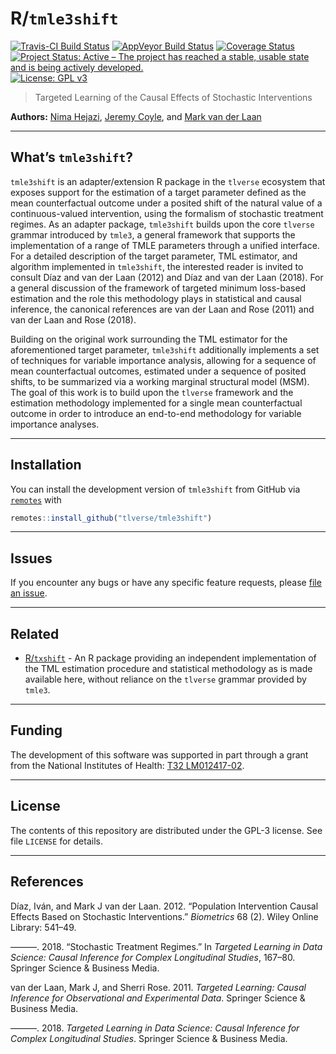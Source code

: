 
<!-- README.md is generated from README.Rmd. Please edit that file -->

# R/`tmle3shift`

[![Travis-CI Build
Status](https://travis-ci.org/tlverse/tmle3shift.svg?branch=master)](https://travis-ci.org/tlverse/tmle3shift)
[![AppVeyor Build
Status](https://ci.appveyor.com/api/projects/status/github/tlverse/tmle3shift?branch=master&svg=true)](https://ci.appveyor.com/project/nhejazi/tmle3shift)
[![Coverage
Status](https://img.shields.io/codecov/c/github/tlverse/tmle3shift/master.svg)](https://codecov.io/github/tlverse/tmle3shift?branch=master)
[![Project Status: Active – The project has reached a stable, usable
state and is being actively
developed.](http://www.repostatus.org/badges/latest/active.svg)](http://www.repostatus.org/#active)
[![License: GPL
v3](https://img.shields.io/badge/License-GPL%20v3-blue.svg)](http://www.gnu.org/licenses/gpl-3.0)

> Targeted Learning of the Causal Effects of Stochastic Interventions

**Authors:** [Nima Hejazi](https://nimahejazi.org), [Jeremy
Coyle](https://github.com/jeremyrcoyle), and [Mark van der
Laan](https://vanderlaan-lab.org)

-----

## What’s `tmle3shift`?

`tmle3shift` is an adapter/extension R package in the `tlverse`
ecosystem that exposes support for the estimation of a target parameter
defined as the mean counterfactual outcome under a posited shift of the
natural value of a continuous-valued intervention, using the formalism
of stochastic treatment regimes. As an adapter package, `tmle3shift`
builds upon the core `tlverse` grammar introduced by `tmle3`, a general
framework that supports the implementation of a range of TMLE parameters
through a unified interface. For a detailed description of the target
parameter, TML estimator, and algorithm implemented in `tmle3shift`, the
interested reader is invited to consult Díaz and van der Laan (2012) and
Díaz and van der Laan (2018). For a general discussion of the framework
of targeted minimum loss-based estimation and the role this methodology
plays in statistical and causal inference, the canonical references are
van der Laan and Rose (2011) and van der Laan and Rose (2018).

Building on the original work surrounding the TML estimator for the
aforementioned target parameter, `tmle3shift` additionally implements a
set of techniques for variable importance analysis, allowing for a
sequence of mean counterfactual outcomes, estimated under a sequence of
posited shifts, to be summarized via a working marginal structural model
(MSM). The goal of this work is to build upon the `tlverse` framework
and the estimation methodology implemented for a single mean
counterfactual outcome in order to introduce an end-to-end methodology
for variable importance analyses.

-----

## Installation

You can install the development version of `tmle3shift` from GitHub via
[`remotes`](https://CRAN.R-project.org/package=remotes) with

``` r
remotes::install_github("tlverse/tmle3shift")
```

-----

## Issues

If you encounter any bugs or have any specific feature requests, please
[file an issue](https://github.com/tlverse/tmle3shift/issues).

-----

## Related

  - [R/`txshift`](https://github.com/nhejazi/txshift) - An R package
    providing an independent implementation of the TML estimation
    procedure and statistical methodology as is made available here,
    without reliance on the `tlverse` grammar provided by `tmle3`.

-----

## Funding

The development of this software was supported in part through a grant
from the National Institutes of Health: [T32
LM012417-02](https://projectreporter.nih.gov/project_info_description.cfm?aid=9248418&icde=37849831&ddparam=&ddvalue=&ddsub=&cr=1&csb=default&cs=ASC&pball=).

-----

## License

The contents of this repository are distributed under the GPL-3 license.
See file `LICENSE` for details.

-----

## References

<div id="refs" class="references">

<div id="ref-diaz2012population">

Díaz, Iván, and Mark J van der Laan. 2012. “Population Intervention
Causal Effects Based on Stochastic Interventions.” *Biometrics* 68 (2).
Wiley Online Library: 541–49.

</div>

<div id="ref-diaz2018stochastic">

———. 2018. “Stochastic Treatment Regimes.” In *Targeted Learning in Data
Science: Causal Inference for Complex Longitudinal Studies*, 167–80.
Springer Science & Business Media.

</div>

<div id="ref-vdl2011targeted">

van der Laan, Mark J, and Sherri Rose. 2011. *Targeted Learning: Causal
Inference for Observational and Experimental Data*. Springer Science &
Business Media.

</div>

<div id="ref-vdl2018targeted">

———. 2018. *Targeted Learning in Data Science: Causal Inference for
Complex Longitudinal Studies*. Springer Science & Business Media.

</div>

</div>
